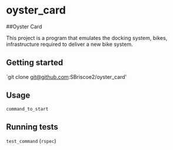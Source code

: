 # oyster_card

##Oyster Card

This project is a program that emulates the docking system, bikes, infrastructure required to deliver a new bike system.

## Getting started

`git clone git@github.com:SBriscoe2/oyster_card'

## Usage

`command_to_start`


## Running tests

`test_command` (`rspec`)
